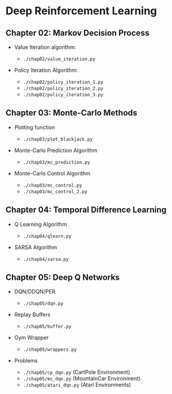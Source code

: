 # Deep Reinforcement Learning

## Chapter 02: Markov Decision Process
* Value Iteration algorithm: 

    - `./chap02/value_iteration.py`

* Policy Iteration Algorithm:

    - `./chap02/policy_iteration_1.py`
    - `./chap02/policy_iteration_2.py`
    - `./chap02/policy_iteration_3.py`

## Chapter 03: Monte-Carlo Methods

* Plotting function
    - `./chap03/plot_blackjack.py`

* Monte-Carlo Prediction Algorithm
    - `./chap03/mc_prediction.py`

* Monte-Carlo Control Algorithm
    - `./chap03/mc_control.py`
    - `./chap03/mc_control_2.py`

## Chapter 04: Temporal Difference Learning
* Q Learning Algorithm 
    - `./chap04/qlearn.py`

* SARSA Algorithm
    -  `./chap04/sarsa.py`


## Chapter 05: Deep Q Networks

* DQN/DDQN/PER
    - `./chap05/dqn.py`
    
* Replay Buffers
    - `./chap05/buffer.py`

* Gym Wrapper
    - `./chap05/wrappers.py`

* Problems
    - `./chap05/cp_dqn.py` (CartPole Environment)
    - `./chap05/mc_dqn.py` (MountainCar Environment)
    - `./chap05/atari_dqn.py` (Atari Environments)
